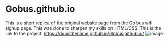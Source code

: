 # Gobus.github.io
This is a short replica of the original website page from the Go bus wifi signup page. This was done to sharpen my skills on HTML/CSS.
This is the link to the project: https://dubisthename.github.io/Gobus.github.io/
![image](https://github.com/Dubisthename/Gobus.github.io/assets/140226163/8f051915-b75c-496a-8e39-64e6556d4074)
